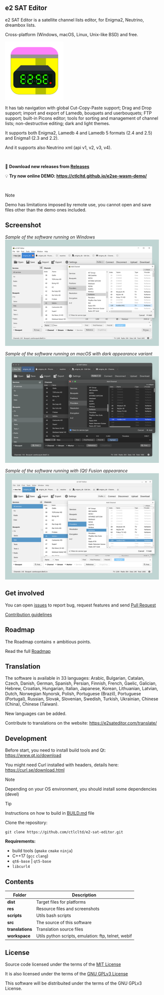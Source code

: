 ## e2 SAT Editor

e2 SAT Editor is a satellite channel lists editor, for Enigma2, Neutrino, dreambox lists.

Cross-platform (Windows, macOS, Linux, Unix-like BSD) and free.

<img src="https://github.com/ctlcltd/e2-sat-editor/raw/main/res/e2-sat-editor.svg" width="192" height="192" alt="e2 SAT Editor (icon)" title="Icon">

It has tab navigation with global Cut-Copy-Paste support; Drag and Drop support; import and export of Lamedb, bouquets and userbouquets; FTP support; built-in Picons editor; tools for sorting and management of channel lists; non-destructive editing; dark and light themes.

It supports both Enigma2, Lamedb 4 and Lamedb 5 formats (2.4 and 2.5) and Enigma1 (2.3 and 2.2).

And it supports also Neutrino xml (api v1, v2, v3, v4).

&nbsp;

📡 **Download new releases from [Releases](https://github.com/ctlcltd/e2-sat-editor/releases)**  

💡 **Try now online DEMO: https://ctlcltd.github.io/e2se-wasm-demo/**  

&nbsp;

> [!NOTE]
> Demo has limitations imposed by remote use, you cannot open and save files other than the demo ones included.


## Screenshot

*Sample of the software running on Windows*
[![e2 SAT Editor (screenshot sample on Windows)](https://github.com/ctlcltd/e2-sat-editor/raw/main/res/screenshot-wlw.webp "Sample of the software running on Windows")](https://github.com/ctlcltd/e2-sat-editor/blob/main/res/screenshot-wlw.webp?raw=true)

*Sample of the software running on macOS with dark appearance variant*
[![e2 SAT Editor (screenshot sample on macOS)](https://github.com/ctlcltd/e2-sat-editor/raw/main/res/screenshot-mdm.webp "Sample of the software running on macOS with dark appearance variant")](https://github.com/ctlcltd/e2-sat-editor/blob/main/res/screenshot-mdm.webp?raw=true)

*Sample of the software running with (Qt) Fusion appearance*
[![e2 SAT Editor (screenshot sample)](https://github.com/ctlcltd/e2-sat-editor/raw/main/res/screenshot-flf.webp "Sample of the software running with (Qt) Fusion appearance")](https://github.com/ctlcltd/e2-sat-editor/blob/main/res/screenshot-flf.webp?raw=true)



## Get involved

You can open [issues](https://github.com/ctlcltd/e2-sat-editor/issues) to report bug, request features and send [Pull Request](https://github.com/ctlcltd/e2-sat-editor/pulls)

[Contribution guidelines](https://github.com/ctlcltd/e2-sat-editor/blob/main/CONTRIBUTING.md)


## Roadmap

The Roadmap contains ± ambitious points.

Read the full [Roadmap](https://github.com/ctlcltd/e2-sat-editor/blob/main/ROADMAP.md)


## Translation

The software is available in 33 languages: Arabic, Bulgarian, Catalan, Czech, Danish, German, Spanish, Persian, Finnish, French, Gaelic, Galician, Hebrew, Croatian, Hungarian, Italian, Japanese, Korean, Lithuanian, Latvian, Dutch, Norwegian Nynorsk, Polish, Portuguese (Brazil), Portuguese (Portugal), Russian, Slovak, Slovenian, Swedish, Turkish, Ukrainian, Chinese (China), Chinese (Taiwan).

New languages can be added.

Contribute to translations on the website: https://e2sateditor.com/translate/


## Development

Before start, you need to install build tools and Qt: https://www.qt.io/download

You might need Curl installed with headers, details here: https://curl.se/download.html

> [!NOTE]
> Depending on your OS environment, you should install some dependencies (devel)

> [!TIP]
> Instructions on how to build in [BUILD.md](https://github.com/ctlcltd/e2-sat-editor/blob/main/BUILD.md) file

Clone the repository:
```
git clone https://github.com/ctlcltd/e2-sat-editor.git
```

**Requirements:**
- build tools (`qmake` `cmake` `ninja`)
- C++17 (`gcc` `clang`)
- `qt6-base` \| `qt5-base`
- `libcurl4`


## Contents

|Folder|Description|
|-|-|
|**dist**|Target files for platforms|
|**res**|Resource files and screenshots|
|**scripts**|Utils bash scripts|
|**src**|The source of this software|
|**translations**|Translation source files|
|**workspace**|Utils python scripts, emulation: ftp, telnet, webif|


## License

Source code licensed under the terms of the [MIT License](https://github.com/ctlcltd/e2-sat-editor/blob/main/LICENSE-MIT)

It is also licensed under the terms of the [GNU GPLv3 License](https://github.com/ctlcltd/e2-sat-editor/blob/main/LICENSE-GPL-3.0-or-later)

This software will be distribuited under the terms of the GNU GPLv3 License.

